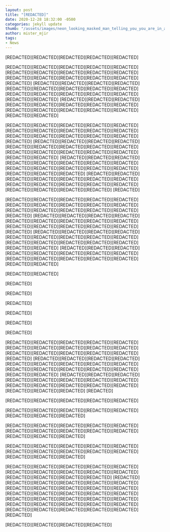 ```yaml
---
layout: post
title: "[REDACTED]"
date: 2020-12-28 18:32:00 -0500
categories: jekyll update
thumb: "/assets/images/neon_looking_masked_man_telling_you_you_are_in_a_library.jpg"
author: mister_mjir
tags:
- News
---
```


[REDACTED][REDACTED][REDACTED][REDACTED][REDACTED]

[REDACTED][REDACTED][REDACTED][REDACTED][REDACTED][REDACTED][REDACTED][REDACTED][REDACTED][REDACTED][REDACTED][REDACTED][REDACTED][REDACTED][REDACTED][REDACTED]
[REDACTED][REDACTED][REDACTED][REDACTED][REDACTED][REDACTED][REDACTED][REDACTED][REDACTED][REDACTED][REDACTED][REDACTED][REDACTED][REDACTED][REDACTED][REDACTED]
[REDACTED][REDACTED][REDACTED][REDACTED][REDACTED][REDACTED][REDACTED][REDACTED][REDACTED][REDACTED][REDACTED][REDACTED][REDACTED][REDACTED][REDACTED]

[REDACTED][REDACTED][REDACTED][REDACTED][REDACTED][REDACTED][REDACTED][REDACTED][REDACTED][REDACTED][REDACTED][REDACTED][REDACTED][REDACTED][REDACTED][REDACTED]
[REDACTED][REDACTED][REDACTED][REDACTED][REDACTED][REDACTED][REDACTED][REDACTED][REDACTED][REDACTED][REDACTED][REDACTED][REDACTED][REDACTED][REDACTED][REDACTED]
[REDACTED][REDACTED][REDACTED][REDACTED][REDACTED][REDACTED][REDACTED][REDACTED][REDACTED][REDACTED][REDACTED][REDACTED][REDACTED][REDACTED][REDACTED][REDACTED]
[REDACTED][REDACTED][REDACTED][REDACTED][REDACTED][REDACTED][REDACTED][REDACTED][REDACTED][REDACTED][REDACTED][REDACTED][REDACTED][REDACTED][REDACTED][REDACTED]
[REDACTED]

[REDACTED][REDACTED][REDACTED][REDACTED][REDACTED][REDACTED][REDACTED][REDACTED][REDACTED][REDACTED][REDACTED][REDACTED][REDACTED][REDACTED][REDACTED][REDACTED]
[REDACTED][REDACTED][REDACTED][REDACTED][REDACTED][REDACTED][REDACTED][REDACTED][REDACTED][REDACTED][REDACTED][REDACTED][REDACTED][REDACTED][REDACTED]
[REDACTED][REDACTED][REDACTED][REDACTED][REDACTED][REDACTED][REDACTED][REDACTED][REDACTED][REDACTED][REDACTED][REDACTED][REDACTED][REDACTED][REDACTED][REDACTED]
[REDACTED][REDACTED][REDACTED][REDACTED][REDACTED][REDACTED][REDACTED][REDACTED][REDACTED][REDACTED][REDACTED][REDACTED][REDACTED][REDACTED][REDACTED]

[REDACTED][REDACTED]

[REDACTED]

[REDACTED]

[REDACTED]

[REDACTED]

[REDACTED]

[REDACTED]

[REDACTED][REDACTED][REDACTED][REDACTED][REDACTED][REDACTED][REDACTED][REDACTED][REDACTED][REDACTED][REDACTED][REDACTED][REDACTED][REDACTED][REDACTED][REDACTED]
[REDACTED][REDACTED][REDACTED][REDACTED][REDACTED][REDACTED][REDACTED][REDACTED][REDACTED][REDACTED][REDACTED][REDACTED][REDACTED][REDACTED][REDACTED][REDACTED]
[REDACTED][REDACTED][REDACTED][REDACTED][REDACTED][REDACTED][REDACTED][REDACTED][REDACTED][REDACTED][REDACTED][REDACTED][REDACTED][REDACTED][REDACTED][REDACTED]
[REDACTED]

[REDACTED][REDACTED][REDACTED][REDACTED][REDACTED]

[REDACTED][REDACTED][REDACTED][REDACTED][REDACTED][REDACTED][REDACTED][REDACTED]

[REDACTED][REDACTED][REDACTED][REDACTED][REDACTED][REDACTED][REDACTED][REDACTED][REDACTED][REDACTED][REDACTED][REDACTED][REDACTED]


[REDACTED][REDACTED][REDACTED][REDACTED][REDACTED][REDACTED][REDACTED][REDACTED][REDACTED][REDACTED][REDACTED][REDACTED][REDACTED]

[REDACTED][REDACTED][REDACTED][REDACTED][REDACTED][REDACTED][REDACTED][REDACTED][REDACTED][REDACTED][REDACTED][REDACTED][REDACTED][REDACTED]
[REDACTED][REDACTED][REDACTED][REDACTED][REDACTED][REDACTED][REDACTED][REDACTED][REDACTED][REDACTED][REDACTED][REDACTED][REDACTED][REDACTED][REDACTED][REDACTED]
[REDACTED][REDACTED][REDACTED][REDACTED][REDACTED][REDACTED][REDACTED][REDACTED][REDACTED][REDACTED][REDACTED][REDACTED][REDACTED][REDACTED][REDACTED][REDACTED]

[REDACTED][REDACTED][REDACTED][REDACTED]
